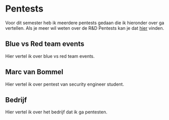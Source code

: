 # Pentests
Voor dit semester heb ik meerdere pentests gedaan die ik hieronder over ga vertellen.
Als je meer wil weten over de R&D Pentests kan je dat [hier](project) vinden.

## Blue vs Red team events
Hier vertel ik over blue vs red team events.


## Marc van Bommel
Hier vertel ik over pentest van security engineer student.

## Bedrijf
Hier vertel ik over het bedrijf dat ik ga pentesten.